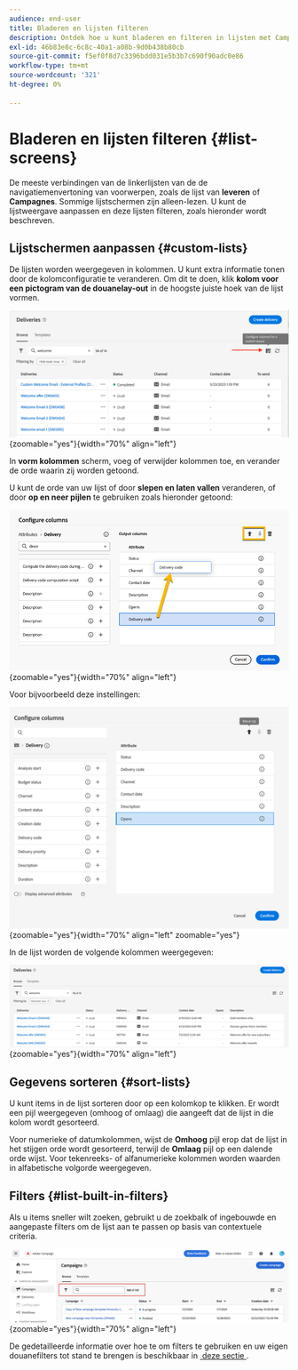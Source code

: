```yaml
---
audience: end-user
title: Bladeren en lijsten filteren
description: Ontdek hoe u kunt bladeren en filteren in lijsten met Campagne Web v8
exl-id: 46b83e8c-6c8c-40a1-a08b-9d0b438b80cb
source-git-commit: f5ef0f8d7c3396bdd031e5b3b7c690f90adc0e86
workflow-type: tm+mt
source-wordcount: '321'
ht-degree: 0%

---
```


# Bladeren en lijsten filteren {#list-screens}

De meeste verbindingen van de linkerlijsten van de de navigatiemenvertoning van voorwerpen, zoals de lijst van **leveren** of **Campagnes**. Sommige lijstschermen zijn alleen-lezen. U kunt de lijstweergave aanpassen en deze lijsten filteren, zoals hieronder wordt beschreven.

## Lijstschermen aanpassen {#custom-lists}

De lijsten worden weergegeven in kolommen. U kunt extra informatie tonen door de kolomconfiguratie te veranderen. Om dit te doen, klik **kolom voor een pictogram van de douanelay-out** in de hoogste juiste hoek van de lijst vormen.

![&#x200B; het schermschot toont het Configure kolompictogram wordt gebruikt om de lay-out van lijstkolommen aan te passen dat.](assets/config-columns.png){zoomable="yes"}{width="70%" align="left"}

In **vorm kolommen** scherm, voeg of verwijder kolommen toe, en verander de orde waarin zij worden getoond.

U kunt de orde van uw lijst of door **slepen en laten vallen** veranderen, of door **op en neer pijlen** te gebruiken zoals hieronder getoond:

![&#x200B; het schermafbeelding toont aan hoe te om lijstkolommen te herschikken gebruikend belemmering-en-daling of pijlknopen.](assets/list-reorder.png){zoomable="yes"}{width="70%" align="left"}

Voor bijvoorbeeld deze instellingen:

![&#x200B; het schermschot toont een voorbeeld van kolommontages in het Configure kolommenscherm.](assets/columns.png){zoomable="yes"}{width="70%" align="left" zoomable="yes"}

In de lijst worden de volgende kolommen weergegeven:

![&#x200B; het schermschot toont de resulterende lijst met kolommen die zoals per de voorbeeldmontages worden gevormd.](assets/column-sample.png){zoomable="yes"}{width="70%" align="left"}

## Gegevens sorteren {#sort-lists}

U kunt items in de lijst sorteren door op een kolomkop te klikken. Er wordt een pijl weergegeven (omhoog of omlaag) die aangeeft dat de lijst in die kolom wordt gesorteerd.

Voor numerieke of datumkolommen, wijst de **Omhoog** pijl erop dat de lijst in het stijgen orde wordt gesorteerd, terwijl de **Omlaag** pijl op een dalende orde wijst. Voor tekenreeks- of alfanumerieke kolommen worden waarden in alfabetische volgorde weergegeven.

## Filters {#list-built-in-filters}

Als u items sneller wilt zoeken, gebruikt u de zoekbalk of ingebouwde en aangepaste filters om de lijst aan te passen op basis van contextuele criteria.

![&#x200B; het schermschot toont de filteropties beschikbaar voor het verfijnen van de lijstmening.](assets/filter.png){zoomable="yes"}{width="70%" align="left"}

De gedetailleerde informatie over hoe te om filters te gebruiken en uw eigen douanefilters tot stand te brengen is beschikbaar in [&#x200B; deze sectie &#x200B;](../query/filter.md).

<!--
## Use advanced attributes {#adv-attributes}

>[!CONTEXTUALHELP]
>id="acw_attributepicker_advancedfields"
>title="Display advanced attributes"
>abstract="Only the most common attributes are displayed by default in the attribute list. Activate the **Display advanced attributes** toggle to see all available attributes for the current list in the left palette of the rule builder, such as nodes, groupings, 1-1 links, 1-N links."

>[!CONTEXTUALHELP]
>id="acw_rulebuilder_advancedfields"
>title="Rule builder advanced fields"
>abstract="Only the most common attributes are displayed by default in the attribute list. Activate the **Display advanced attributes** toggle to see all available attributes for the current list in the left palette of the rule builder, such as nodes, groupings, 1-1 links, 1-N links."

>[!CONTEXTUALHELP]
>id="acw_rulebuilder_properties_advanced"
>title="Rule builder advanced attributes"
>abstract="Only the most common attributes are displayed by default in the attribute list. Activate the **Display advanced attributes** toggle to see all available attributes for the current list in the left palette of the rule builder, such as nodes, groupings, 1-1 links, 1-N links."

Only the most common attributes are displayed by default in the attribute list and filter configuration screens. Attributes set as `advanced` attributes in the data schema are hidden from the configuration screens.

Activate the **Display advanced attributes** toggle to see all available attributes for the current list in the left palette of the rule builder, such as nodes, groupings, 1-1 links, 1-N links. The attribute list updates instantly.

[The screenshot shows the Display advanced attributes toggle used to reveal hidden attributes in the rule builder palette.](assets/adv-toggle.png){zoomable="yes"}{width="70%" align="left" zoomable="yes"}
-->